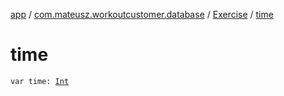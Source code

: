 [app](../../index.md) / [com.mateusz.workoutcustomer.database](../index.md) / [Exercise](index.md) / [time](./time.md)

# time

`var time: `[`Int`](https://kotlinlang.org/api/latest/jvm/stdlib/kotlin/-int/index.html)